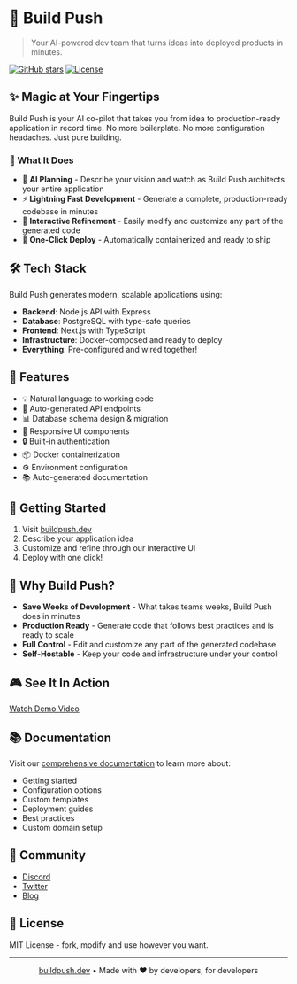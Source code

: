 # 🚀 Build Push

> Your AI-powered dev team that turns ideas into deployed products in minutes.

[![GitHub stars](https://img.shields.io/github/stars/buildpush/buildpush)](https://github.com/buildpush/buildpush/stargazers)
[![License](https://img.shields.io/badge/license-MIT-blue.svg)](LICENSE)

## ✨ Magic at Your Fingertips

Build Push is your AI co-pilot that takes you from idea to production-ready application in record time. No more boilerplate. No more configuration headaches. Just pure building.

### 🎯 What It Does

- 🧠 **AI Planning** - Describe your vision and watch as Build Push architects your entire application
- ⚡ **Lightning Fast Development** - Generate a complete, production-ready codebase in minutes
- 🔄 **Interactive Refinement** - Easily modify and customize any part of the generated code
- 🚢 **One-Click Deploy** - Automatically containerized and ready to ship

## 🛠️ Tech Stack

Build Push generates modern, scalable applications using:

- **Backend**: Node.js API with Express
- **Database**: PostgreSQL with type-safe queries
- **Frontend**: Next.js with TypeScript
- **Infrastructure**: Docker-composed and ready to deploy
- **Everything**: Pre-configured and wired together!

## 🌟 Features

- 💡 Natural language to working code
- 🔌 Auto-generated API endpoints
- 📊 Database schema design & migration
- 🎨 Responsive UI components
- 🔒 Built-in authentication
- 📦 Docker containerization
- ⚙️ Environment configuration
- 📚 Auto-generated documentation

## 🚀 Getting Started

1. Visit [buildpush.dev](https://buildpush.dev)
2. Describe your application idea
3. Customize and refine through our interactive UI
4. Deploy with one click!

## 🌈 Why Build Push?

- **Save Weeks of Development** - What takes teams weeks, Build Push does in minutes
- **Production Ready** - Generate code that follows best practices and is ready to scale
- **Full Control** - Edit and customize any part of the generated codebase
- **Self-Hostable** - Keep your code and infrastructure under your control

## 🎮 See It In Action

[Watch Demo Video](https://buildpush.dev/demo)

## 📚 Documentation

Visit our [comprehensive documentation](https://docs.buildpush.dev) to learn more about:
- Getting started
- Configuration options
- Custom templates
- Deployment guides
- Best practices
- Custom domain setup

## 💪 Community

- [Discord](https://discord.gg/buildpush)
- [Twitter](https://twitter.com/buildpush)
- [Blog](https://blog.buildpush.dev)

## 📝 License

MIT License - fork, modify and use however you want.

---

<p align="center">
  <a href="https://buildpush.dev">buildpush.dev</a> •
  Made with ❤️ by developers, for developers
</p>
